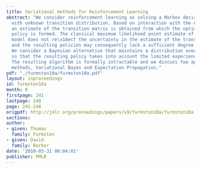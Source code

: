 ```yaml
---
title: Variational methods for Reinforcement Learning
abstract: "We consider reinforcement learning as solving a Markov decision process
  with unknown transition distribution. Based on interaction with the environment,
  an estimate of the transition matrix is obtained from which the optimal decision
  policy is formed. The classical maximum likelihood point estimate of the transition
  model does not re\x1Aect the uncertainty in the estimate of the transition model
  and the resulting policies may consequently lack a sufficient degree of exploration.
  We consider a Bayesian alternative that maintains a distribution over the transition
  so that the resulting policy takes into account the limited experience of the environment.
  The resulting algorithm is formally intractable and we discuss two approximate solution
  methods, Variational Bayes and Expectation Propagation."
pdf: "./furmston10a/furmston10a.pdf"
layout: inproceedings
id: furmston10a
month: 0
firstpage: 241
lastpage: 248
page: 241-248
origpdf: http://jmlr.org/proceedings/papers/v9/furmston10a/furmston10a.pdf
sections: 
author:
- given: Thomas
  family: Furmston
- given: David
  family: Barber
date: '2010-03-31 00:04:01'
publisher: PMLR
---
```

